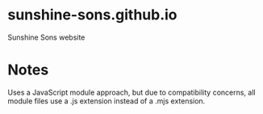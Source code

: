 # sunshine-sons.github.io
Sunshine Sons website

# Notes
Uses a JavaScript module approach, but due to compatibility concerns, all module files use a .js extension instead of a .mjs extension.
